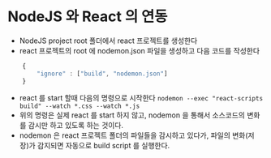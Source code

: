 # NodeJS 와 React 의 연동

- NodeJS project root 폴더에서 react 프로젝트를 생성한다
- react 프로젝트의 root 에 nodemon.json 파일을 생성하고 다음 코드를 작성한다

```js
    {
        "ignore" : ["build", "nodemon.json"]
    }
```

- react 를 start 할때 다음의 명령으로 시작한다
  `nodemon --exec "react-scripts build" --watch *.css --watch *.js`
- 위의 명령은 실제 react 를 start 하지 않고, nodemon 을 통해서 소스코드의 변화를
  감시만 하고 있도록 하는 것이다.
- nodemon 은 react 프로젝트 폴더의 파일들을 감시하고 있다가, 파일의 변화(저장)가 감지되면
  자동으로 build script 를 실행한다.
